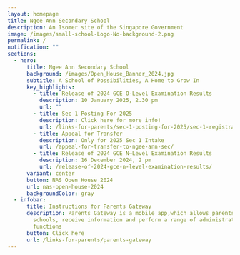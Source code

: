 ```yaml
---
layout: homepage
title: Ngee Ann Secondary School
description: An Isomer site of the Singapore Government
image: /images/small-school-Logo-No-background-2.png
permalink: /
notification: ""
sections:
  - hero:
      title: Ngee Ann Secondary School
      background: /images/Open_House_Banner_2024.jpg
      subtitle: A School of Possibilities, A Home to Grow In
      key_highlights:
        - title: Release of 2024 GCE O-Level Examination Results
          description: 10 January 2025, 2.30 pm
          url: ""
        - title: Sec 1 Posting For 2025
          description: Click here for more info!
          url: /links-for-parents/sec-1-posting-for-2025/sec-1-registration-exercise-2025-intake/
        - title: Appeal for Transfer
          description: Only for 2025 Sec 1 Intake
          url: /appeal-for-transfer-to-ngee-ann-sec/
        - title: Release of 2024 GCE N–Level Examination Results
          description: 16 December 2024, 2 pm
          url: /release-of-2024-gce-n-level-examination-results/
      variant: center
      button: NAS Open House 2024
      url: nas-open-house-2024
      backgroundColor: gray
  - infobar:
      title: Instructions for Parents Gateway
      description: Parents Gateway is a mobile app,which allows parents to engage with
        schools, receive information and perform a range of administrative
        functions
      button: Click here
      url: /links-for-parents/parents-gateway
---
```

